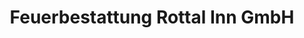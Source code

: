 ---
title: "Feuerbestattung Rottal Inn GmbH"
url: /eggenfelden/feuerbestattung-rottal-inn-gmbh/
shop: Bestattungen
---